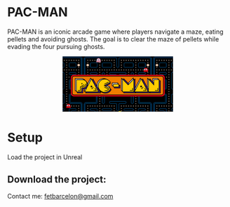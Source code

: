 # PAC-MAN
PAC-MAN is an iconic arcade game where players navigate a maze, eating pellets and avoiding ghosts. The goal is to clear the maze of pellets while evading the four pursuing ghosts.


<p align="center"><img src="./Media/1.jpg" width="50%" height="50%"></p>

# Setup

Load the project in Unreal

## Download the project:
Contact me: fetbarcelon@gmail.com

